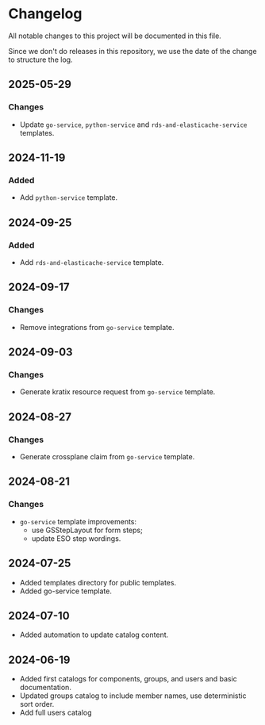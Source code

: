# Changelog

All notable changes to this project will be documented in this file.

Since we don't do releases in this repository, we use the date of the
change to structure the log.

## 2025-05-29

### Changes

- Update `go-service`, `python-service` and `rds-and-elasticache-service` templates.

## 2024-11-19

### Added

- Add `python-service` template.

## 2024-09-25

### Added

- Add `rds-and-elasticache-service` template.

## 2024-09-17

### Changes

- Remove integrations from `go-service` template.

## 2024-09-03

### Changes

- Generate kratix resource request from `go-service` template.

## 2024-08-27

### Changes

- Generate crossplane claim from `go-service` template.

## 2024-08-21

### Changes

- `go-service` template improvements:
  - use GSStepLayout for form steps;
  - update ESO step wordings.

## 2024-07-25

- Added templates directory for public templates.
- Added go-service template.

## 2024-07-10

- Added automation to update catalog content.

## 2024-06-19

- Added first catalogs for components, groups, and users and basic documentation.
- Updated groups catalog to include member names, use deterministic sort order.
- Add full users catalog
